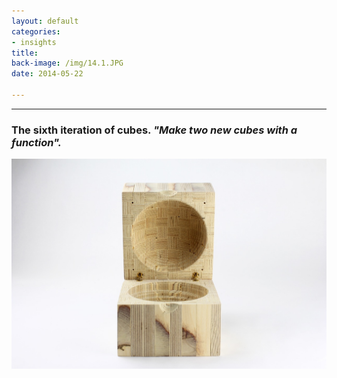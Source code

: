 ```yaml
---
layout: default
categories:
- insights
title: 
back-image: /img/14.1.JPG
date: 2014-05-22

---
```


<hr/>

<h3 class="col-md-8 col-md-offset-2 vcenter">The sixth iteration of  cubes. <em>"Make two new cubes with a function".</em></h3>

<p class="col-md-8 col-md-offset-2"><img class="img-responsive" src="/img/13.3.JPG" alt="Plywood Bowl"/></p>
